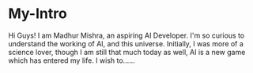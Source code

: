 # My-Intro
Hi Guys! I am Madhur Mishra, an aspiring AI Developer. I'm so curious to understand the working of AI, and this universe. Initially, I was more of a science lover, though I am still that much today as well, AI is a new game which has entered my life. I wish to......
